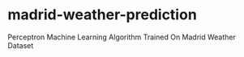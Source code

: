 # madrid-weather-prediction
Perceptron Machine Learning Algorithm Trained On Madrid Weather Dataset
